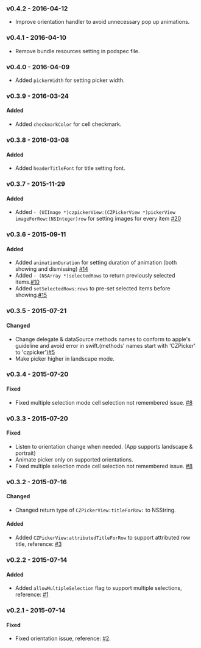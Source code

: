 ### v0.4.2 - 2016-04-12
- Improve orientation handler to avoid unnecessary pop up animations.

### v0.4.1 - 2016-04-10
- Remove bundle resources setting in podspec file.

### v0.4.0 - 2016-04-09
- Added ```pickerWidth``` for setting picker width.

### v0.3.9 - 2016-03-24

#### Added
- Added ```checkmarkColor``` for cell checkmark.

### v0.3.8 - 2016-03-08

#### Added
- Added ```headerTitleFont``` for title setting font.

### v0.3.7 - 2015-11-29
#### Added
- Added ```- (UIImage *)czpickerView:(CZPickerView *)pickerView imageForRow:(NSInteger)row``` for setting images for every item [#20](https://github.com/chenzeyu/CZPicker/issues/20)

### v0.3.6 - 2015-09-11
#### Added
- Added ```animationDuration``` for setting duration of animation (both showing and dismissing) [#14](https://github.com/chenzeyu/CZPicker/issues/14)
- Added ```- (NSArray *)selectedRows``` to return previously selected items.[#10](https://github.com/chenzeyu/CZPicker/issues/10)
- Added ```setSelectedRows:rows``` to pre-set selected items before showing.[#15](https://github.com/chenzeyu/CZPicker/issues/15)


### v0.3.5 - 2015-07-21
#### Changed
- Change delegate & dataSource methods names to conform to apple's guideline and avoid error in swift.(methods' names start with 'CZPicker' to 'czpicker')[#5](https://github.com/chenzeyu/CZPicker/issues/5)
- Make picker higher in landscape mode.

### v0.3.4 - 2015-07-20
#### Fixed
- Fixed multiple selection mode cell selection not remembered issue. [#8](https://github.com/chenzeyu/CZPicker/issues/8)

### v0.3.3 - 2015-07-20
#### Fixed
- Listen to orientation change when needed. (App supports landscape & portrait)
- Animate picker only on supported orientations.
- Fixed multiple selection mode cell selection not remembered issue. [#8](https://github.com/chenzeyu/CZPicker/issues/8)

### v0.3.2 - 2015-07-16
#### Changed
- Changed return type of ```CZPickerView:titleForRow:``` to NSString.

#### Added
- Added ```CZPickerView:attributedTitleForRow``` to support attributed row title, reference: [#3](https://github.com/chenzeyu/CZPicker/issues/3)

### v0.2.2 - 2015-07-14
#### Added
- Added ```allowMultipleSelection``` flag to support multiple selections, reference: [#1](https://github.com/chenzeyu/CZPicker/issues/1)

### v0.2.1 - 2015-07-14
#### Fixed
- Fixed orientation issue, reference: [#2](https://github.com/chenzeyu/CZPicker/issues/2).
